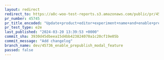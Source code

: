 ```yaml
---
layout: redirect
redirect_to: https://a8c-woo-test-reports.s3.amazonaws.com/public/pr/45745/e2e/index.html
pr_number: 45745
pr_title_encoded: "Update+product+editor+experiment+name+and+enable+pre-publish+panel+by+default"
pr_test_type: e2e
last_published: "2024-03-20 13:39:53 +0000"
commit_sha: 3930d45dbeea15d4bb423824070a1c20cf19e05b
commit_message: "Add changelog"
branch_name: dev/45736_enable_prepublish_modal_feature
passed: false
---
```

